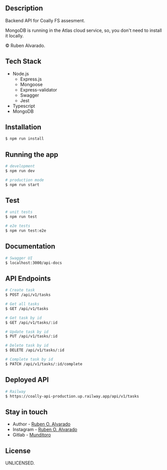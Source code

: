 ## Description

Backend API for Coally FS assesment.

MongoDB is running in the Atlas cloud service, so, you don't need to install it locally.

© Ruben Alvarado.

## Tech Stack
 - Node.js
    - Express.js
    - Mongoose
    - Express-validator
    - Swagger
    - Jest
 - Typescript
 - MongoDB

## Installation

```bash
$ npm run install
```

## Running the app

```bash
# development
$ npm run dev

# production mode
$ npm run start
```

## Test

```bash
# unit tests
$ npm run test

# e2e tests
$ npm run test:e2e
```

## Documentation

```bash
# Swagger UI
$ localhost:3000/api-docs

```

## API Endpoints

```bash
# Create task
$ POST /api/v1/tasks

# Get all tasks
$ GET /api/v1/tasks

# Get task by id
$ GET /api/v1/tasks/:id

# Update task by id
$ PUT /api/v1/tasks/:id

# Delete task by id
$ DELETE /api/v1/tasks/:id

# Complete task by id
$ PATCH /api/v1/tasks/:id/complete
```

## Deployed API

```bash
# Railway
$ https://coally-api-production.up.railway.app/api/v1/tasks
```


## Stay in touch

- Author - [Ruben O. Alvarado](https://github.com/RubenOAlvarado)
- Instagram - [Ruben O. Alvarado](https://www.instagram.com/alvaradorubo/)
- Gitlab - [Munditoro](https://gitlab.com/Munditoro)

## License

UNLICENSED.
